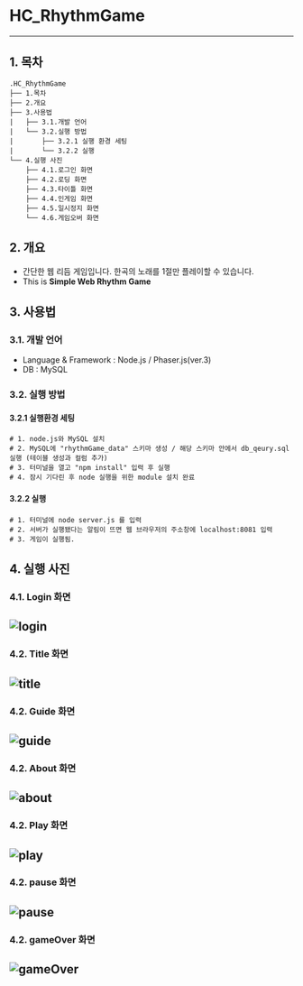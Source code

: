 # HC_RhythmGame
-------------
## 1. 목차
```
.HC_RhythmGame
├── 1.목차
├── 2.개요
├── 3.사용법
|   ├── 3.1.개발 언어
|   └── 3.2.실행 방법
|       ├── 3.2.1 실행 환경 세팅
|       └── 3.2.2 실행
└── 4.실행 사진
    ├── 4.1.로그인 화면
    ├── 4.2.로딩 화면
    ├── 4.3.타이틀 화면
    ├── 4.4.인게임 화면
    ├── 4.5.일시정지 화면
    └── 4.6.게임오버 화면
```


## 2. 개요
 - 간단한 웹 리듬 게임입니다. 한곡의 노래를 1절만 플레이할 수 있습니다.
 - This is **Simple Web Rhythm Game**


## 3. 사용법
### 3.1. 개발 언어
- Language & Framework : Node.js / Phaser.js(ver.3)
- DB : MySQL



### 3.2. 실행 방법
#### 3.2.1 실행환경 세팅
```
# 1. node.js와 MySQL 설치
# 2. MySQL에 "rhythmGame_data" 스키마 생성 / 해당 스키마 안에서 db_qeury.sql 실행 (테이블 생성과 컬럼 추가)
# 3. 터미널을 열고 "npm install" 입력 후 실행 
# 4. 잠시 기다린 후 node 실행을 위한 module 설치 완료
```
#### 3.2.2 실행
```
# 1. 터미널에 node server.js 를 입력
# 2. 서버가 실행됐다는 알림이 뜨면 웹 브라우저의 주소창에 localhost:8081 입력
# 3. 게임이 실행됨.
```


## 4. 실행 사진
### 4.1. Login 화면
 ![login](./screenshot/login.png)
 -------------

### 4.2. Title 화면
 ![title](./screenshot/title.png)
 -------------
 
### 4.2. Guide 화면
 ![guide](./screenshot/guide.png)
 -------------
 
### 4.2. About 화면
 ![about](./screenshot/about.png)
 -------------
 
### 4.2. Play 화면
 ![play](./screenshot/play.png)
 -------------
 
### 4.2. pause 화면
 ![pause](./screenshot/pause.png)
 -------------
 
### 4.2. gameOver 화면
 ![gameOver](./screenshot/gameOver.png)
 -------------
